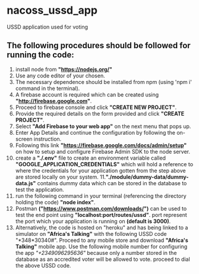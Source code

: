 # nacoss_ussd_app
USSD application used for voting
## The following procedures should be followed for running the code:
1. install node from **"https://nodejs.org/"**
2. Use any code editor of your chosen.
3. The necessary dependence should be installed from npm (using 'npm i' command in the terminal).
4. A firebase account is required which can be created using **"http://firebase.google.com"**.
5. Proceed to firebase console and click **"CREATE NEW PROJECT"**.
6. Provide the required details on the form provided and click **"CREATE PROJECT"**.
7. Select **"Add Firebase to your web app"** on the next menu that pops up.
8. Enter App Details and continue the configuration by following the on-screen instruction.
9. Following this link **"https://firebase.google.com/docs/admin/setup"** on how to setup and configure Firebase Admin SDK to the node      server.
10. create a **"./.env"** file to create an environment variable called **"GOOGLE_APPLICATION_CREDENTIALS"** which will hold a reference    to where the credentials for your application gotten from the step above are stored locally on your system.
11.**"./module/dummy-data/dummy-data.js"** contains dummy data which can be stored in the database to test the application.
12. run the following command in your terminal (referencing the directory holding the code) **"node index"**.
13. Postman **("https://www.postman.com/downloads/")** can be used to test the end point using **"localhost:port/routes/ussd"**. port represent the port which your application is running on **(default is 3000)**.
14. Alternatively, the code is hosted on "heroku" and has being linked to a simulator on **"Africa's Talking"** with the following USSD code "\*348*30340#". Proceed to any mobile store and download **"Africa's Talking"** mobile app. Use the following mobile number for configuring the app *"+2349096295636"* because only a number stored in the database as an accredited voter will be allowed to vote. proceed to dial the above USSD code.
